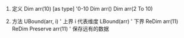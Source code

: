 1. 定义
    Dim arr(10) [as type] '0-10 
    Dim arr()
    Dim arr(2 To 10)

2. 方法
    UBound(arr, i) ' 上界 i 代表维度
    LBound(arr) ' 下界
    ReDim arr(11)
    ReDim Preserve arr(11) ' 保存远有的数据
